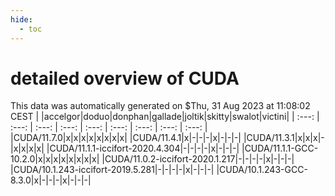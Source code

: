 ```yaml
---
hide:
  - toc
---
```


detailed overview of CUDA
=========================


This data was automatically generated on $Thu, 31 Aug 2023 at 11:08:02 CEST
| |accelgor|doduo|donphan|gallade|joltik|skitty|swalot|victini|
| :---: | :---: | :---: | :---: | :---: | :---: | :---: | :---: | :---: |
|CUDA/11.7.0|x|x|x|x|x|x|x|x|
|CUDA/11.4.1|x|-|-|-|x|-|-|-|
|CUDA/11.3.1|x|x|x|-|x|x|x|x|
|CUDA/11.1.1-iccifort-2020.4.304|-|-|-|-|x|-|-|-|
|CUDA/11.1.1-GCC-10.2.0|x|x|x|x|x|x|x|x|
|CUDA/11.0.2-iccifort-2020.1.217|-|-|-|-|x|-|-|-|
|CUDA/10.1.243-iccifort-2019.5.281|-|-|-|-|x|-|-|-|
|CUDA/10.1.243-GCC-8.3.0|x|-|-|-|x|-|-|-|
